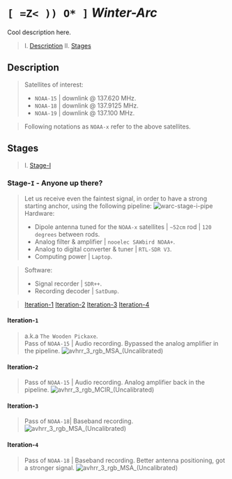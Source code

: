 # `[ =Z< )) O* ]` *Winter-Arc*  
Cool description here.

> I.  [Description](Description)
> II. [Stages](Stages)

## Description
> Satellites of interest:
> - `NOAA-15` | downlink @ 137.620 MHz.
> - `NOAA-18` | downlink @ 137.9125 MHz.
> - `NOAA-19` | downlink @ 137.100 MHz.

> Following notations as `NOAA-x` refer to the above satellites.

## Stages

> I. [Stage-I](Stage-I)

### Stage-`I` - Anyone up there?
> Let us receive even the faintest signal, in order to have a strong starting anchor, using the following pipeline:
![warc-stage-i-pipe](https://github.com/user-attachments/assets/e3677ac9-e98d-4575-b429-7d97479286e7)
> Hardware: 
> - Dipole antenna tuned for the `NOAA-x` satellites | `~52cm` rod | `120 degrees` between rods.
> - Analog filter & amplifier | `nooelec SAWbird NOAA+`.
> - Analog to digital converter & tuner | `RTL-SDR V3`.
> - Computing power | `Laptop`.

> Software:
> - Signal recorder | `SDR++`.
> - Recording decoder | `SatDump`.

> [Iteration-1](Iteration-1)
> [Iteration-2](Iteration-3)
> [Iteration-3](Iteration-3)
> [Iteration-4](Iteration-4)

#### Iteration-`1`
> a.k.a `The Wooden Pickaxe`. <br>
> Pass of `NOAA-15` | Audio recording. Bypassed the analog amplifier in the pipeline.
> ![avhrr_3_rgb_MSA_(Uncalibrated)](https://github.com/user-attachments/assets/ed0b09d1-7a37-48a5-929b-51cf451e5687)

#### Iteration-`2`
> Pass of `NOAA-15` | Audio recording. Analog amplifier back in the pipeline.
> ![avhrr_3_rgb_MCIR_(Uncalibrated)](https://github.com/user-attachments/assets/1e8bba32-5f01-4c1e-b3cf-be9410e26eca)

#### Iteration-`3`
> Pass of `NOAA-18`| Baseband recording.
> ![avhrr_3_rgb_MSA_(Uncalibrated)](https://github.com/user-attachments/assets/3cb87800-2a46-44d0-82a2-5042a538dfe2)

#### Iteration-`4`
> Pass of `NOAA-18` | Baseband recording. Better antenna positioning, got a stronger signal.
> ![avhrr_3_rgb_MSA_(Uncalibrated)](https://github.com/user-attachments/assets/586c27b8-2e04-4950-ad44-fc6904407af7)

